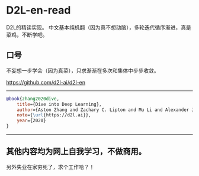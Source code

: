 

<!--
 * @version:
 * @Author:  StevenJokess https://github.com/StevenJokess
 * @Date: 2020-06-10 21:41:43
 * @LastEditors:  StevenJokess https://github.com/StevenJokess
 * @LastEditTime: 2020-12-24 20:07:23
 * @Description:
 * @TODO::
 * @Reference:
-->

# D2L-en-read

D2L的精读实现。
中文基本纯机翻（因为真不想动脑），多轮迭代循序渐进，真是菜鸡，不断学吧。

## 口号

不妄想一步学会（因为真菜），只求渐渐在多次和集体中步步收敛。

https://github.com/d2l-ai/d2l-en


---

```bibtex
@book{zhang2020dive,
    title={Dive into Deep Learning},
    author={Aston Zhang and Zachary C. Lipton and Mu Li and Alexander J. Smola},
    note={\url{https://d2l.ai}},
    year={2020}
}
```

---

其他内容均为网上自我学习，不做商用。
---

另外失业在家穷死了，求个工作哈？！
